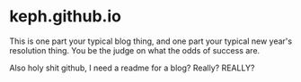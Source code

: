 # keph.github.io
This is one part your typical blog thing, and one part your typical new year's resolution thing.
You be the judge on what the odds of success are.

Also holy shit github, I need a readme for a blog? Really? REALLY?
